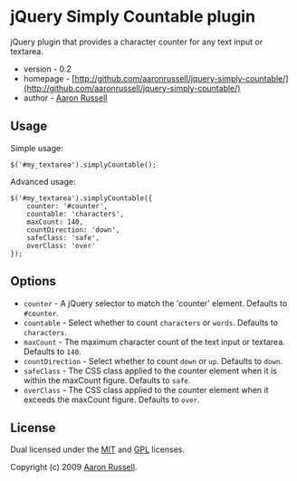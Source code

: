 # jQuery Simply Countable plugin

jQuery plugin that provides a character counter for any text input or textarea.

* version - 0.2
* homepage - [http://github.com/aaronrussell/jquery-simply-countable/](http://github.com/aaronrussell/jquery-simply-countable/)
* author - [Aaron Russell](http://www.aaronrussell.co.uk)

## Usage

Simple usage:

    $('#my_textarea').simplyCountable();

Advanced usage:

    $('#my_textarea').simplyCountable({
        counter: '#counter',
        countable: 'characters',
        maxCount: 140,  
        countDirection: 'down',
        safeClass: 'safe',
        overClass: 'over'
    });

## Options

* `counter` - A jQuery selector to match the 'counter' element. Defaults to `#counter`.
* `countable` - Select whether to count `characters` or `words`. Defaults to `characters`.
* `maxCount` - The maximum character count of the text input or textarea. Defaults to `140`.
* `countDirection` - Select whether to count `down` or `up`. Defaults to `down`.
* `safeClass` - The CSS class applied to the counter element when it is within the maxCount figure. Defaults to `safe`.
* `overClass` - The CSS class applied to the counter element when it exceeds the maxCount figure. Defaults to `over`.

## License

Dual licensed under the [MIT](http://www.opensource.org/licenses/mit-license.php) and [GPL](http://www.opensource.org/licenses/gpl-license.php) licenses.

Copyright (c) 2009 [Aaron Russell](http://www.aaronrussell.co.uk).